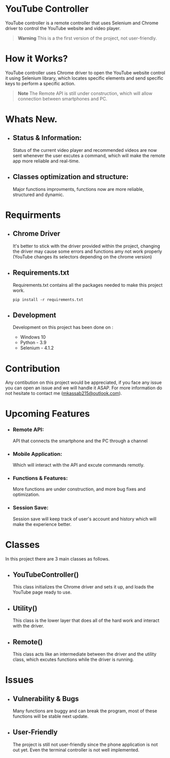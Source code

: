# YouTube Controller
YouTube controller is a remote controller that uses Selenium and Chrome driver to control the YouTube website and video player.

>**Warning**
This is a the first version of the project, not user-friendly.


# How it Works?
YouTube controller uses Chrome driver to open the YouTube website  control it using Selenium library, which locates specific elements and send specific keys to perform a specific action.

>**Note**
The Remote API is still under construction, which will allow connection between smartphones and PC.

# Whats New.
- ## Status & Information:
  Status of the current video player and recommended videos are now sent whenever the user excutes a command, which will make the remote app more reliable and real-time.

- ## Classes optimization and structure:
  Major functions improvments, functions now are more reliable, structured and dynamic.  

# Requirments
- ## Chrome Driver
  It's better to stick with the driver provided within the project, changing the driver may cause some errors and functions amy not work properly (YouTube changes its selectors depending on the   chrome version)
  
- ## Requirements.txt
  Requirements.txt contains all the packages needed to make this project work.
  ```
  pip install -r requirements.txt
  ```
- ## Development
  Development on this project has been done on :
  - Windows 10
  - Python - 3.9
  - Selenium - 4.1.2 

# Contribution
  Any contibution on this project would be appreciated, if you face any issue you can open an issue and we will handle it ASAP.
  For more information do not hesitate to contact me (mkassab215@outlook.com).
# Upcoming Features 
- ### Remote API:
  API that connects the smartphone and the PC through a channel 
      
- ### Mobile Application: 
  Which will interact with the API and excute commands remotly.
- ### Functions & Features:
  More functions are under construction, and more bug fixes and optimization.
      
- ### Session Save:
  Session save will keep track of user's account and history which will make the experience better.   
    
 
# Classes
  In this project there are 3 main classes as follows.

- ## YouTubeController()
  This class initializes the Chrome driver and sets it up, and loads the YouTube page ready to use.
  

- ## Utility()
  This class is the lower layer that does all of the hard work and interact with the driver.
    

- ## Remote()
  This class acts like an intermediate between the driver and the utility class, which excutes
  functions while the driver is running.

# Issues
- ## Vulnerability & Bugs
  Many functions are buggy and can break the program, most of these functions will be stable next update.

- ## User-Friendly
  The project is still not user-friendly since the phone application is not out yet.
  Even the terminal controller is not well implemented.
